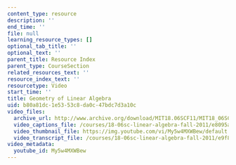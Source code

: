 ```yaml
---
content_type: resource
description: ''
end_time: ''
file: null
learning_resource_types: []
optional_tab_title: ''
optional_text: ''
parent_title: Resource Index
parent_type: CourseSection
related_resources_text: ''
resource_index_text: ''
resourcetype: Video
start_time: ''
title: Geometry of Linear Algebra
uid: b80a81dc-1e53-53c8-da0c-47bdc7d3a10c
video_files:
  archive_url: http://www.archive.org/download/MIT18.06SCF11/MIT18_06SC_110609_L2_300k.mp4
  video_captions_file: /courses/18-06sc-linear-algebra-fall-2011/e8095a8697105b98947071752b206541_My5w4MXWBew.vtt
  video_thumbnail_file: https://img.youtube.com/vi/My5w4MXWBew/default.jpg
  video_transcript_file: /courses/18-06sc-linear-algebra-fall-2011/e9f8e448838a42ea9a9e5dd9ab6628b8_My5w4MXWBew.pdf
video_metadata:
  youtube_id: My5w4MXWBew
---
```

